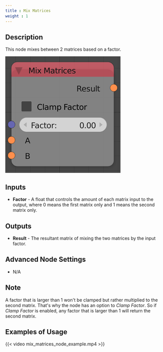 ```yaml
---
title : Mix Matrices
weight : 1
---
```


## Description

This node mixes between 2 matrices based on a factor.

![image](mix_matrices_node.png)

## Inputs

- **Factor** - A float that controls the amount of each matrix input
    to the output, where 0 means the first matrix only and 1 means the
    second matrix only.

## Outputs

- **Result** - The resultant matrix of mixing the two matrices by the
    input factor.

## Advanced Node Settings

- N/A

## Note

A factor that is larger than 1 won't be clamped but rather multiplied to
the second matrix. That's why the node has an option to *Clamp Factor*.
So if *Clamp Factor* is enabled, any factor that is larger than 1 will
return the second matrix.

## Examples of Usage

{{< video mix_matrices_node_example.mp4 >}}
